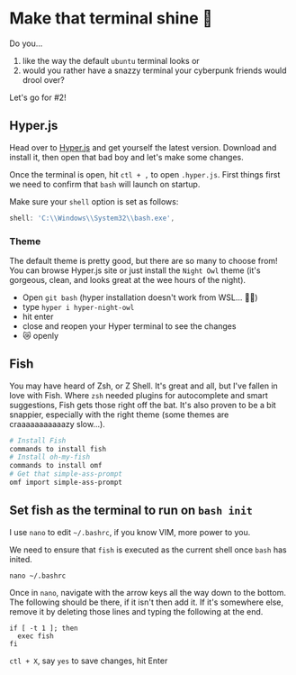 # Make that terminal shine 🌟

Do you...

1.  like the way the default `ubuntu` terminal looks or
2.  would you rather have a snazzy terminal your cyberpunk friends would drool over?

Let's go for #2!

## Hyper.js

Head over to [Hyper.js](https://hyper.is) and get yourself the latest version. Download and install it, then open that bad boy and let's make some changes.

Once the terminal is open, hit `ctl + ,` to open `.hyper.js`. First things first we need to confirm that `bash` will launch on startup.

Make sure your `shell` option is set as follows:

```js
shell: 'C:\\Windows\\System32\\bash.exe',
```

### Theme

The default theme is pretty good, but there are so many to choose from! You can browse Hyper.js site or just install the `Night Owl` theme (it's gorgeous, clean, and looks great at the wee hours of the night).

- Open `git bash` (hyper installation doesn't work from WSL... 🤷‍♂)
- type `hyper i hyper-night-owl`
- hit enter
- close and reopen your Hyper terminal to see the changes
- 😿 openly

## Fish

You may have heard of Zsh, or Z Shell. It's great and all, but I've fallen in love with Fish. Where `zsh` needed plugins for autocomplete and smart suggestions, Fish gets those right off the bat. It's also proven to be a bit snappier, especially with the right theme (some themes are craaaaaaaaaaazy slow...).

```bash
# Install Fish
commands to install fish
# Install oh-my-fish
commands to install omf
# Get that simple-ass-prompt
omf import simple-ass-prompt
```

## Set fish as the terminal to run on `bash init`

I use `nano` to edit `~/.bashrc`, if you know VIM, more power to you.

We need to ensure that `fish` is executed as the current shell once `bash` has inited.

`nano ~/.bashrc`

Once in `nano`, navigate with the arrow keys all the way down to the bottom. The following should be there, if it isn't then add it. If it's somewhere else, remove it by deleting those lines and typing the following at the end.

```config
if [ -t 1 ]; then
  exec fish
fi
```

`ctl + X`, say `yes` to save changes, hit Enter
